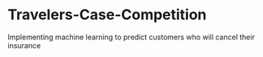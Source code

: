 # Travelers-Case-Competition
Implementing machine learning to predict customers who will cancel their insurance
